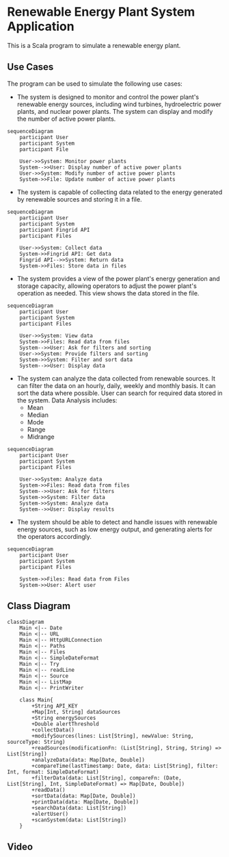 # Renewable Energy Plant System Application

This is a Scala program to simulate a renewable energy plant. 

## Use Cases

The program can be used to simulate the following use cases:

- The system is designed to monitor and control the power plant's renewable energy sources, including wind turbines, hydroelectric power plants, and nuclear power plants. The system can display and modify the number of active power plants.

```mermaid
sequenceDiagram
    participant User
    participant System
    participant File

    User->>System: Monitor power plants
    System-->>User: Display number of active power plants
    User->>System: Modify number of active power plants
    System->>File: Update number of active power plants
```

- The system is capable of collecting data related to the energy generated by renewable sources and storing it in a file.

```mermaid
sequenceDiagram
    participant User
    participant System
    participant Fingrid API
    participant Files

    User->>System: Collect data
    System->>Fingrid API: Get data
    Fingrid API-->>System: Return data
    System->>Files: Store data in files
```

- The system provides a view of the power plant's energy generation and storage capacity, allowing operators to adjust the power plant's operation as needed. This view shows the data stored in the file.

```mermaid
sequenceDiagram
    participant User
    participant System
    participant Files

    User->>System: View data
    System->>Files: Read data from files
    System-->>User: Ask for filters and sorting
    User->>System: Provide filters and sorting
    System->>System: Filter and sort data
    System-->>User: Display data
```

- The system can analyze the data collected from renewable sources. It can filter the data on an hourly, daily, weekly and monthly basis. It can sort the data where possible. User can search for required data stored in the system. Data Analysis includes:
  - Mean
  - Median
  - Mode
  - Range
  - Midrange

```mermaid
sequenceDiagram
    participant User
    participant System
    participant Files

    User->>System: Analyze data
    System->>Files: Read data from files
    System-->>User: Ask for filters
    System->>System: Filter data
    System->>System: Analyze data
    System-->>User: Display results
```

- The system should be able to detect and handle issues with renewable energy sources, such as low energy output, and generating alerts for the operators accordingly.

```mermaid
sequenceDiagram
    participant User
    participant System
    participant Files

    System->>Files: Read data from Files
    System->>User: Alert user
```

## Class Diagram

```mermaid
classDiagram
    Main <|-- Date
    Main <|-- URL
    Main <|-- HttpURLConnection
    Main <|-- Paths
    Main <|-- Files
    Main <|-- SimpleDateFormat
    Main <|-- Try
    Main <|-- readLine
    Main <|-- Source
    Main <|-- ListMap
    Main <|-- PrintWriter

    class Main{
        +String API_KEY
        +Map[Int, String] dataSources
        +String energySources
        +Double alertThreshold
        +collectData()
        +modifySources(lines: List[String], newValue: String, sourceType: String)
        +readSources(modificationFn: (List[String], String, String) => List[String])
        +analyzeData(data: Map[Date, Double])
        +compareTime(lastTimestamp: Date, data: List[String], filter: Int, format: SimpleDateFormat)
        +filterData(data: List[String], compareFn: (Date, List[String], Int, SimpleDateFormat) => Map[Date, Double])
        +readData()
        +sortData(data: Map[Date, Double])
        +printData(data: Map[Date, Double])
        +searchData(data: List[String])
        +alertUser()
        +scanSystem(data: List[String])
    }
```

## Video

